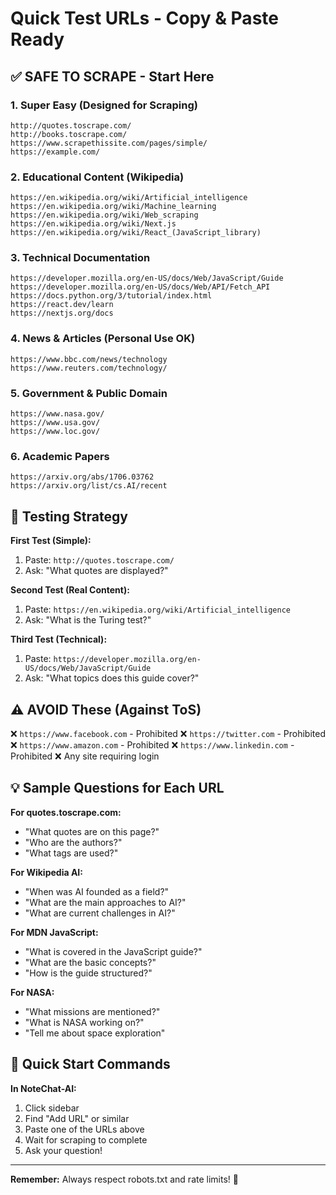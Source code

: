 # Quick Test URLs - Copy & Paste Ready

## ✅ SAFE TO SCRAPE - Start Here

### 1. Super Easy (Designed for Scraping)
```
http://quotes.toscrape.com/
http://books.toscrape.com/
https://www.scrapethissite.com/pages/simple/
https://example.com/
```

### 2. Educational Content (Wikipedia)
```
https://en.wikipedia.org/wiki/Artificial_intelligence
https://en.wikipedia.org/wiki/Machine_learning
https://en.wikipedia.org/wiki/Web_scraping
https://en.wikipedia.org/wiki/Next.js
https://en.wikipedia.org/wiki/React_(JavaScript_library)
```

### 3. Technical Documentation
```
https://developer.mozilla.org/en-US/docs/Web/JavaScript/Guide
https://developer.mozilla.org/en-US/docs/Web/API/Fetch_API
https://docs.python.org/3/tutorial/index.html
https://react.dev/learn
https://nextjs.org/docs
```

### 4. News & Articles (Personal Use OK)
```
https://www.bbc.com/news/technology
https://www.reuters.com/technology/
```

### 5. Government & Public Domain
```
https://www.nasa.gov/
https://www.usa.gov/
https://www.loc.gov/
```

### 6. Academic Papers
```
https://arxiv.org/abs/1706.03762
https://arxiv.org/list/cs.AI/recent
```

## 🎯 Testing Strategy

**First Test (Simple):**
1. Paste: `http://quotes.toscrape.com/`
2. Ask: "What quotes are displayed?"

**Second Test (Real Content):**
1. Paste: `https://en.wikipedia.org/wiki/Artificial_intelligence`
2. Ask: "What is the Turing test?"

**Third Test (Technical):**
1. Paste: `https://developer.mozilla.org/en-US/docs/Web/JavaScript/Guide`
2. Ask: "What topics does this guide cover?"

## ⚠️ AVOID These (Against ToS)

❌ `https://www.facebook.com` - Prohibited
❌ `https://twitter.com` - Prohibited
❌ `https://www.amazon.com` - Prohibited
❌ `https://www.linkedin.com` - Prohibited
❌ Any site requiring login

## 💡 Sample Questions for Each URL

**For quotes.toscrape.com:**
- "What quotes are on this page?"
- "Who are the authors?"
- "What tags are used?"

**For Wikipedia AI:**
- "When was AI founded as a field?"
- "What are the main approaches to AI?"
- "What are current challenges in AI?"

**For MDN JavaScript:**
- "What is covered in the JavaScript guide?"
- "What are the basic concepts?"
- "How is the guide structured?"

**For NASA:**
- "What missions are mentioned?"
- "What is NASA working on?"
- "Tell me about space exploration"

## 🚀 Quick Start Commands

**In NoteChat-AI:**
1. Click sidebar
2. Find "Add URL" or similar
3. Paste one of the URLs above
4. Wait for scraping to complete
5. Ask your question!

---

**Remember:** Always respect robots.txt and rate limits! 🤖
